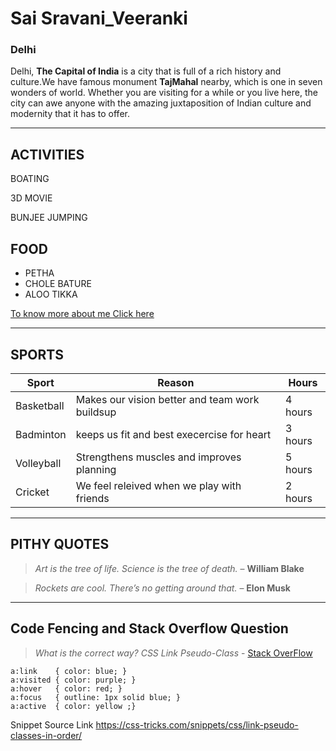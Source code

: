 # Sai Sravani_Veeranki
### Delhi

Delhi, **The Capital of India** is a city that is full of a rich history and culture.We have famous monument **TajMahal** nearby, which is one in seven wonders of world. Whether you are visiting for a while or you live here, the city can awe anyone with the amazing juxtaposition of Indian culture and modernity that it has to offer.

----------------
## ACTIVITIES
BOATING

3D MOVIE

BUNJEE JUMPING

## FOOD 
- PETHA 
- CHOLE BATURE
- ALOO TIKKA

[To know more about me Click here](MyStats.md)








----------------

## SPORTS

| Sport         | Reason                                          |  Hours       |
|---------------|-------------------------------------------------|--------------|
| Basketball    | Makes our vision better and team work buildsup  | 4 hours      |
| Badminton     | keeps us fit and best execercise for heart      | 3 hours      |
| Volleyball    | Strengthens muscles and improves planning       | 5 hours      |
| Cricket       | We feel releived when we play with friends      | 2 hours      |

----------------
## PITHY QUOTES

> *Art is the tree of life. Science is the tree of death.* – **William Blake**

> *Rockets are cool. There’s no getting around that.* – **Elon Musk**
-----
##  Code Fencing and Stack Overflow Question

>*What is the correct way? CSS Link Pseudo-Class* - [Stack OverFlow](https://stackoverflow.com/questions/8159656/what-is-the-correct-way-css-link-pseudo-class)

```
a:link    { color: blue; }
a:visited { color: purple; }
a:hover   { color: red; }
a:focus   { outline: 1px solid blue; }
a:active  { color: yellow ;}

```
Snippet Source Link <https://css-tricks.com/snippets/css/link-pseudo-classes-in-order/>



